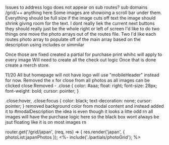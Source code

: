 Issues to address logo does not appear on sub routes? sub domains /grid/++ anything here
	Some images are showoing a scroll bar under them. Everything should be full size if the image cuts off text the image should shrink giving room for the text.
I dont really liek the current next buttons they should really just be the whole right or left of screen
I'd like to do two things one move the photo arrays out of the routes file. Two I'd like each routes photo array to populate off of the main array based on the description using includes or simmilar

Once those are fixed created a partial for purchase print whihc will apply to every image
Will need to create all the check out logic
Once that is done create a merch store. 
 
11/20 All but homepage will not have logo will use "mobileHeader"  instead for now.
Removed the x for close from all photos as all images can be clicked close
Removed - .close {
    color: #aaa;
    float: right;
    font-size: 28px;
    font-weight: bold;
    cursor: pointer;
}

.close:hover,
.close:focus {
    color: black;
    text-decoration: none;
    cursor: pointer;
}
removed background color from modal content and instead added it to #modalDescription 
	the idea is even though it looks a litte odd rn all images will have the purchase logic here so the black box wont always be jsut floating like it is on most images rn 


router.get('/grid/japan', (req, res) => {
    res.render('japan', { photoList:japanPhotos });
       <%- include('./partials/photoGrid'); %>